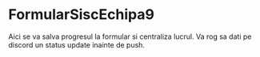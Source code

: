 # FormularSiscEchipa9

Aici se va salva progresul la formular si centraliza lucrul. Va rog sa dati pe discord un status update inainte de push.
